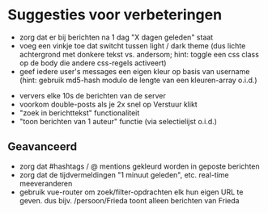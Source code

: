 # Suggesties voor verbeteringen

+ zorg dat er bij berichten na 1 dag "X dagen geleden" staat
+ voeg een vinkje toe dat switcht tussen light / dark theme
  (dus lichte achtergrond met donkere tekst vs. andersom;
   hint: toggle een css class op de body die andere css-regels activeert)
+ geef iedere user's messages een eigen kleur op basis van username
  (hint: gebruik md5-hash modulo de lengte van een kleuren-array o.i.d.)
- ververs elke 10s de berichten van de server
- voorkom double-posts als je 2x snel op Verstuur klikt
- "zoek in berichttekst" functionaliteit
- "toon berichten van 1 auteur" functie (via selectielijst o.i.d.)

## Geavanceerd
- zorg dat #hashtags / @ mentions gekleurd worden in geposte berichten
- zorg dat de tijdvermeldingen "1 minuut geleden", etc. real-time meeveranderen
- gebruik vue-router om zoek/filter-opdrachten elk hun eigen URL te geven.
  dus bijv. /persoon/Frieda toont alleen berichten van Frieda
